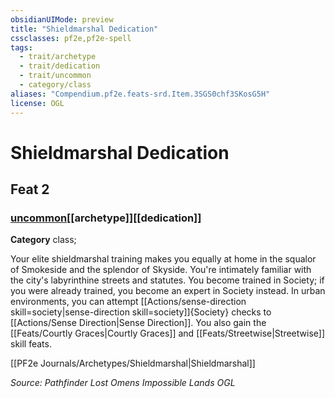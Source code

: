 ```yaml
---
obsidianUIMode: preview
title: "Shieldmarshal Dedication"
cssclasses: pf2e,pf2e-spell
tags:
  - trait/archetype
  - trait/dedication
  - trait/uncommon
  - category/class
aliases: "Compendium.pf2e.feats-srd.Item.3SGS0chf3SKosG5H"
license: OGL
---
```

# Shieldmarshal Dedication
## Feat 2
### [uncommon](uncommon "Uncommon Rarity Trait")[[archetype]][[dedication]]

**Category** class; 




Your elite shieldmarshal training makes you equally at home in the squalor of Smokeside and the splendor of Skyside. You're intimately familiar with the city's labyrinthine streets and statutes. You become trained in Society; if you were already trained, you become an expert in Society instead. In urban environments, you can attempt [[Actions/sense-direction skill=society|sense-direction skill=society]]{Society} checks to [[Actions/Sense Direction|Sense Direction]]. You also gain the [[Feats/Courtly Graces|Courtly Graces]] and [[Feats/Streetwise|Streetwise]] skill feats.

[[PF2e Journals/Archetypes/Shieldmarshal|Shieldmarshal]]

*Source: Pathfinder Lost Omens Impossible Lands*
*OGL*